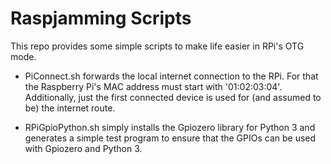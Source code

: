 # Raspjamming Scripts

This repo provides some simple scripts to make life easier in RPi's OTG mode.

* PiConnect.sh forwards the local internet connection to the RPi. For
that the Raspberry Pi's MAC address must start with '01:02:03:04'. Additionally,
just the first connected device is used for (and assumed to be) the internet
route.

* RPiGpioPython.sh simply installs the Gpiozero library for Python 3 and 
generates a simple test program to ensure that the GPIOs can be used with
Gpiozero and Python 3.
